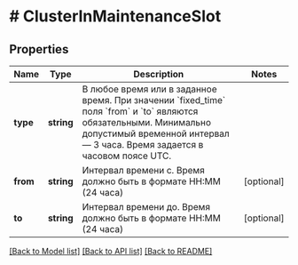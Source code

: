 # # ClusterInMaintenanceSlot

## Properties

Name | Type | Description | Notes
------------ | ------------- | ------------- | -------------
**type** | **string** | В любое время или в заданное время. При значении &#x60;fixed_time&#x60; поля &#x60;from&#x60; и &#x60;to&#x60; являются обязательными. Минимально допустимый временной интервал — 3 часа. Время задается в часовом поясе UTC. |
**from** | **string** | Интервал времени с. Время должно быть в формате HH:MM (24 часа) | [optional]
**to** | **string** | Интервал времени до. Время должно быть в формате HH:MM (24 часа) | [optional]

[[Back to Model list]](../../README.md#models) [[Back to API list]](../../README.md#endpoints) [[Back to README]](../../README.md)

